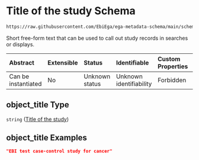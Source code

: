 # Title of the study Schema

```txt
https://raw.githubusercontent.com/EbiEga/ega-metadata-schema/main/schemas/EGA.study.json#/properties/object_title
```

Short free-form text that can be used to call out study records in searches or displays.

| Abstract            | Extensible | Status         | Identifiable            | Custom Properties | Additional Properties | Access Restrictions | Defined In                                                                 |
| :------------------ | :--------- | :------------- | :---------------------- | :---------------- | :-------------------- | :------------------ | :------------------------------------------------------------------------- |
| Can be instantiated | No         | Unknown status | Unknown identifiability | Forbidden         | Allowed               | none                | [EGA.study.json\*](../../../schemas/EGA.study.json "open original schema") |

## object\_title Type

`string` ([Title of the study](ega-19-properties-title-of-the-study.md))

## object\_title Examples

```json
"EBI test case-control study for cancer"
```
